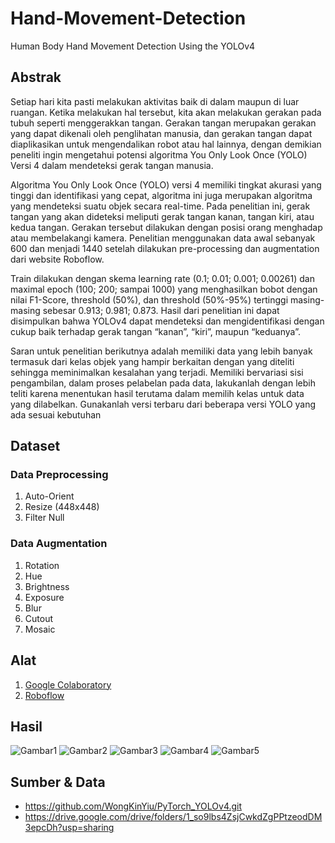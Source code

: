 # Hand-Movement-Detection
Human Body Hand Movement Detection Using the YOLOv4

## Abstrak
Setiap hari kita pasti melakukan aktivitas baik di dalam maupun di luar ruangan. Ketika melakukan hal tersebut, kita akan melakukan gerakan pada tubuh seperti menggerakkan tangan. Gerakan tangan merupakan gerakan yang dapat dikenali oleh penglihatan manusia, dan gerakan tangan dapat diaplikasikan untuk mengendalikan robot atau hal lainnya, dengan demikian peneliti ingin mengetahui potensi algoritma You Only Look Once (YOLO) Versi 4 dalam mendeteksi gerak tangan manusia.

Algoritma You Only Look Once (YOLO) versi 4 memiliki tingkat akurasi yang tinggi dan identifikasi yang cepat, algoritma ini juga merupakan algoritma yang mendeteksi suatu objek secara real-time. Pada penelitian ini, gerak tangan yang akan dideteksi meliputi gerak tangan kanan, tangan kiri, atau kedua tangan. Gerakan tersebut dilakukan dengan posisi orang menghadap atau membelakangi kamera. Penelitian menggunakan data awal sebanyak 600 dan menjadi 1440 setelah dilakukan pre-processing dan augmentation dari website Roboflow. 

Train dilakukan dengan skema learning rate (0.1; 0.01; 0.001; 0.00261) dan maximal epoch (100; 200; sampai 1000) yang menghasilkan bobot dengan nilai F1-Score, threshold (50%), dan threshold (50%-95%) tertinggi masing-masing sebesar 0.913; 0.981; 0.873. Hasil dari penelitian ini dapat disimpulkan bahwa YOLOv4 dapat mendeteksi dan mengidentifikasi dengan cukup baik terhadap gerak tangan “kanan”, “kiri”, maupun “keduanya”. 

Saran untuk penelitian berikutnya adalah memiliki data yang lebih banyak termasuk dari kelas objek yang hampir berkaitan dengan yang diteliti sehingga meminimalkan kesalahan yang terjadi. Memiliki bervariasi sisi pengambilan, dalam proses pelabelan pada data, lakukanlah dengan lebih teliti karena menentukan hasil terutama dalam memilih kelas untuk data yang dilabelkan. Gunakanlah versi terbaru dari beberapa versi YOLO yang ada sesuai kebutuhan

## Dataset
### Data Preprocessing
  1. Auto-Orient
  2. Resize (448x448)
  3. Filter Null

### Data Augmentation
  1. Rotation
  2. Hue
  3. Brightness
  4. Exposure
  5. Blur
  6. Cutout
  7. Mosaic
  

## Alat
  1. [Google Colaboratory](https://colab.research.google.com/)
  2. [Roboflow](https://app.roboflow.com/login)

## Hasil
![Gambar1](https://github.com/raafi-4z1/Hand-Movement-Detection/assets/80319631/1d0af7f7-7610-43b5-8a58-a2e0e13c6ada)
![Gambar2](https://github.com/raafi-4z1/Hand-Movement-Detection/assets/80319631/4018c462-94b3-4cf6-9df0-9c4cddc2a044)
![Gambar3](https://github.com/raafi-4z1/Hand-Movement-Detection/assets/80319631/7a2b498e-ab97-4998-bb0a-0e90c20d1233)
![Gambar4](https://github.com/raafi-4z1/Hand-Movement-Detection/assets/80319631/b88dc1e2-0d2e-471c-9488-3443d8f91f17)
![Gambar5](https://github.com/raafi-4z1/Hand-Movement-Detection/assets/80319631/71b849fb-3a5c-44a1-9bff-2b90ade16bc1)


## Sumber & Data
 - https://github.com/WongKinYiu/PyTorch_YOLOv4.git
 - https://drive.google.com/drive/folders/1_so9lbs4ZsjCwkdZgPPtzeodDM3epcDh?usp=sharing
